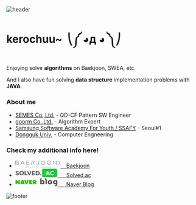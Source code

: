 ![header](https://capsule-render.vercel.app/api?type=slice&color=fadadd&height=30&section=header)
# kerochuu~&nbsp;  ⎝༼ ◕д ◕ ༽⎠&nbsp;

Enjoying solve **algorithms** on Baekjoon, SWEA, etc.

And I also have fun solving **data structure** implementation problems with **JAVA**.


### About me
- [SEMES Co.,Ltd.](https://www.semes.com/index.do?ar_action=changeLang&ar_lang=EN) - QD-CF Pattern SW Engineer
- [goorm Co.,Ltd.](https://edu.goorm.io/) - Algorithm Expert
- [Samsung Software Academy For Youth / SSAFY](https://www.ssafy.com/ksp/jsp/swp/swpMain.jsp) - Seoul#1
- [Dongguk Univ.](http://www.dongguk.edu/mbs/kr/index.jsp) - Computer Engneering


### Check my additional info here!  
- [ <img src="https://github.com/kerochuu/kerochuu/blob/master/img/baekjoon.png" width="118"> &nbsp;&nbsp; Baekjoon ](https://www.acmicpc.net/user/kerochuu)
- [ <img src="https://github.com/kerochuu/kerochuu/blob/master/img/solved_ac.png" width="110"> &nbsp;&nbsp;&nbsp;&nbsp; Solved.ac ](https://solved.ac/profile/kerochuu)
- [ <img src="https://github.com/kerochuu/kerochuu/blob/master/img/naver_blog.png" width="110"> &nbsp;&nbsp;&nbsp;&nbsp; Naver Blog ](https://blog.naver.com/kerochuu)

![footer](https://capsule-render.vercel.app/api?type=slice&color=fadadd&height=30&section=footer)
<!--
**kerochuu/kerochuu** is a ✨ _special_ ✨ repository because its `README.md` (this file) appears on your GitHub profile.

Here are some ideas to get you started:

- 🔭 I’m currently working on ...
- 🌱 I’m currently learning ...
- 👯 I’m looking to collaborate on ...
- 🤔 I’m looking for help with ...
- 💬 Ask me about ...
- 📫 How to reach me: ...
- 😄 Pronouns: ...
- ⚡ Fun fact: ...
-->
